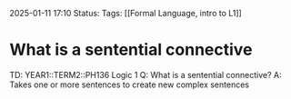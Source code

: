 2025-01-11 17:10
Status: 
Tags: [[Formal Language, intro to L1]]
# What is a sentential connective

TD: YEAR1::TERM2::PH136 Logic 1
Q: What is a sentential connective?
A: Takes one or more sentences to create new complex sentences 